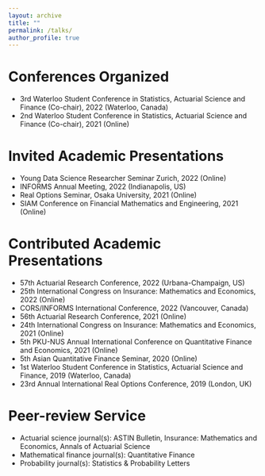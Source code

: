 ```yaml
---
layout: archive
title: ""
permalink: /talks/
author_profile: true
---
```


# Conferences Organized
* 3rd Waterloo Student Conference in Statistics, Actuarial Science and Finance (Co-chair), 2022 (Waterloo, Canada)
* 2nd Waterloo Student Conference in Statistics, Actuarial Science and Finance (Co-chair), 2021 (Online)

# Invited Academic Presentations
* Young Data Science Researcher Seminar Zurich, 2022 (Online)
* INFORMS Annual Meeting, 2022 (Indianapolis, US)
* Real Options Seminar, Osaka University, 2021 (Online)
* SIAM Conference on Financial Mathematics and Engineering, 2021 (Online)

# Contributed Academic Presentations
* 57th Actuarial Research Conference, 2022 (Urbana-Champaign, US)
* 25th International Congress on Insurance: Mathematics and Economics, 2022 (Online)
* CORS/INFORMS International Conference, 2022 (Vancouver, Canada)
* 56th Actuarial Research Conference, 2021 (Online)
* 24th International Congress on Insurance: Mathematics and Economics, 2021 (Online)
* 5th PKU-NUS Annual International Conference on Quantitative Finance and Economics, 2021 (Online)
* 5th Asian Quantitative Finance Seminar, 2020 (Online)
* 1st Waterloo Student Conference in Statistics, Actuarial Science and Finance, 2019 (Waterloo, Canada)
* 23rd Annual International Real Options Conference, 2019 (London, UK)

# Peer-review Service
* Actuarial science journal(s): ASTIN Bulletin, Insurance: Mathematics and Economics, Annals of Actuarial Science
* Mathematical finance journal(s): Quantitative Finance
* Probability journal(s): Statistics & Probability Letters
